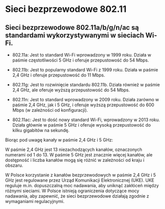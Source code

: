 # Sieci bezprzewodowe 802.11  

## Sieci bezprzewodowe 802.11a/b/g/n/ac są standardami wykorzystywanymi w sieciach Wi-Fi.  

- 802.11a: Jest to standard Wi-Fi wprowadzony w 1999 roku. Działa w paśmie częstotliwości 5 GHz i oferuje przepustowość do 54 Mbps.  

- 802.11b: Jest to popularny standard Wi-Fi z 1999 roku. Działa w paśmie 2,4 GHz i oferuje przepustowość do 11 Mbps.  

- 802.11g: Jest to rozwinięcie standardu 802.11b. Działa również w paśmie 2,4 GHz, ale oferuje wyższą przepustowość do 54 Mbps.  

- 802.11n: Jest to standard wprowadzony w 2009 roku. Działa zarówno w paśmie 2,4 GHz, jak i 5 GHz, i oferuje wyższą przepustowość do 600 Mbps (w zależności od konfiguracji).  

- 802.11ac: Jest to dość nowy standard Wi-Fi, wprowadzony w 2013 roku. Działa głównie w paśmie 5 GHz i oferuje wysoką przepustowość do kilku gigabitów na sekundę.  

Biorąc pod uwagę kanały w paśmie 2,4 GHz i 5 GHz:  

W paśmie 2,4 GHz jest 13 niezachodzących kanałów, oznaczonych numerami od 1 do 13.
W paśmie 5 GHz jest znacznie więcej kanałów, ale dostępność i liczba kanałów mogą się różnić w zależności od kraju i obszaru.  

W Polsce korzystanie z kanałów bezprzewodowych w paśmie 2,4 GHz i 5 GHz jest regulowane przez Urząd Komunikacji Elektronicznej (UKE). UKE reguluje m.in. dopuszczalną moc nadawania, aby uniknąć zakłóceń między różnymi sieciami. W Polsce istnieją ograniczenia dotyczące mocy nadawania, aby zapewnić, że sieci bezprzewodowe działają zgodnie z wymaganiami regulacyjnymi.
